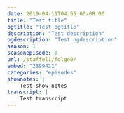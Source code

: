 ```yaml
---
date: 2019-04-11T04:55:00-08:00
title: "Test title"
ogtitle: "Test ogtitle"
description: "Test description"
ogdescription: "Test ogdescription"
season: 1
seasonepisode: 0
url: /staffel1/folge0/
embed: "2899421"
categories: "episodes"
shownotes: |
    Test show notes
transcript: |
    Test transcript
---
```


